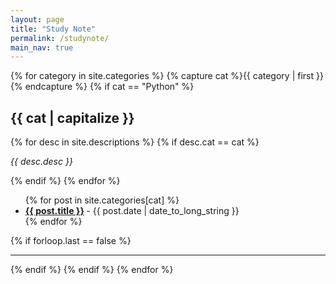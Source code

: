 ```yaml
---
layout: page
title: "Study Note"
permalink: /studynote/
main_nav: true
---
```


{% for category in site.categories %}
  {% capture cat %}{{ category | first }}{% endcapture %}
  {% if cat == "Python" %}
    <h2 id="{{cat}}">{{ cat | capitalize }}</h2>
    {% for desc in site.descriptions %}
      {% if desc.cat == cat %}
        <p class="desc"><em>{{ desc.desc }}</em></p>
      {% endif %}
    {% endfor %}
    <ul class="posts-list">
    {% for post in site.categories[cat] %}
      <li>
        <strong>
          <a href="{{ post.url | prepend: site.baseurl }}">{{ post.title }}</a>
        </strong>
        <span class="post-date">- {{ post.date | date_to_long_string }}</span>
      </li>
    {% endfor %}
    </ul>
    {% if forloop.last == false %}<hr>{% endif %}
  {% endif %}
{% endfor %}
<br>
      
